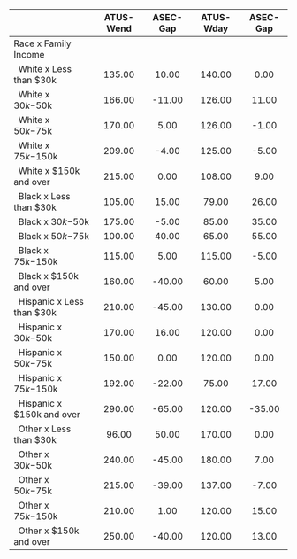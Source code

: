 
|                      |    ATUS-Wend |     ASEC-Gap |    ATUS-Wday |     ASEC-Gap |
| -------------------- | :----------: | :----------: | :----------: | :----------: |
| Race x Family Income |              |              |              |              |
| &nbsp;&nbsp;White x Less than $30k |       135.00 |        10.00 |       140.00 |         0.00 |
| &nbsp;&nbsp;White x $30k-$50k |       166.00 |       -11.00 |       126.00 |        11.00 |
| &nbsp;&nbsp;White x $50k-$75k |       170.00 |         5.00 |       126.00 |        -1.00 |
| &nbsp;&nbsp;White x $75k-$150k |       209.00 |        -4.00 |       125.00 |        -5.00 |
| &nbsp;&nbsp;White x $150k and over |       215.00 |         0.00 |       108.00 |         9.00 |
| &nbsp;&nbsp;Black x Less than $30k |       105.00 |        15.00 |        79.00 |        26.00 |
| &nbsp;&nbsp;Black x $30k-$50k |       175.00 |        -5.00 |        85.00 |        35.00 |
| &nbsp;&nbsp;Black x $50k-$75k |       100.00 |        40.00 |        65.00 |        55.00 |
| &nbsp;&nbsp;Black x $75k-$150k |       115.00 |         5.00 |       115.00 |        -5.00 |
| &nbsp;&nbsp;Black x $150k and over |       160.00 |       -40.00 |        60.00 |         5.00 |
| &nbsp;&nbsp;Hispanic x Less than $30k |       210.00 |       -45.00 |       130.00 |         0.00 |
| &nbsp;&nbsp;Hispanic x $30k-$50k |       170.00 |        16.00 |       120.00 |         0.00 |
| &nbsp;&nbsp;Hispanic x $50k-$75k |       150.00 |         0.00 |       120.00 |         0.00 |
| &nbsp;&nbsp;Hispanic x $75k-$150k |       192.00 |       -22.00 |        75.00 |        17.00 |
| &nbsp;&nbsp;Hispanic x $150k and over |       290.00 |       -65.00 |       120.00 |       -35.00 |
| &nbsp;&nbsp;Other x Less than $30k |        96.00 |        50.00 |       170.00 |         0.00 |
| &nbsp;&nbsp;Other x $30k-$50k |       240.00 |       -45.00 |       180.00 |         7.00 |
| &nbsp;&nbsp;Other x $50k-$75k |       215.00 |       -39.00 |       137.00 |        -7.00 |
| &nbsp;&nbsp;Other x $75k-$150k |       210.00 |         1.00 |       120.00 |        15.00 |
| &nbsp;&nbsp;Other x $150k and over |       250.00 |       -40.00 |       120.00 |        13.00 |

